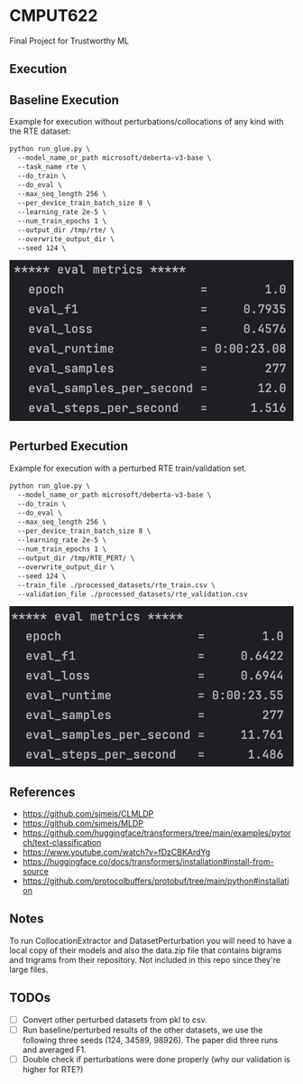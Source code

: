 # CMPUT622
Final Project for Trustworthy ML

## Execution

## Baseline Execution
Example for execution without perturbations/collocations of any kind with the RTE dataset:
```
python run_glue.py \
  --model_name_or_path microsoft/deberta-v3-base \
  --task_name rte \
  --do_train \
  --do_eval \
  --max_seq_length 256 \
  --per_device_train_batch_size 8 \
  --learning_rate 2e-5 \
  --num_train_epochs 1 \
  --output_dir /tmp/rte/ \
  --overwrite_output_dir \
  --seed 124 \
```

![image](./results/RTE_baseline_results_seed124.png)

## Perturbed Execution
Example for execution with a perturbed RTE train/validation set.
```
python run_glue.py \
  --model_name_or_path microsoft/deberta-v3-base \
  --do_train \
  --do_eval \
  --max_seq_length 256 \
  --per_device_train_batch_size 8 \
  --learning_rate 2e-5 \
  --num_train_epochs 1 \
  --output_dir /tmp/RTE_PERT/ \
  --overwrite_output_dir \
  --seed 124 \
  --train_file ./processed_datasets/rte_train.csv \
  --validation_file ./processed_datasets/rte_validation.csv
```

![image](./results/RTE_perturbed_eps1_seed_124_results.png)

## References
- https://github.com/sjmeis/CLMLDP
- https://github.com/sjmeis/MLDP
- https://github.com/huggingface/transformers/tree/main/examples/pytorch/text-classification
- https://www.youtube.com/watch?v=fDzCBKArdYg
- https://huggingface.co/docs/transformers/installation#install-from-source
- https://github.com/protocolbuffers/protobuf/tree/main/python#installation

## Notes
To run CollocationExtractor and DatasetPerturbation you will need to have a local copy of their models and also the data.zip file that contains bigrams and trigrams from their repository. Not included in this repo since they're large files.

## TODOs
- [ ] Convert other perturbed datasets from pkl to csv. 
- [ ] Run baseline/perturbed results of the other datasets, we use the following three seeds (124, 34589, 98926). The paper did three runs and averaged F1.
- [ ] Double check if perturbations were done properly (why our validation is higher for RTE?)
